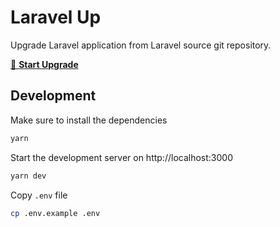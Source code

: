 # Laravel Up

Upgrade Laravel application from Laravel source git repository.

[🚀 **Start Upgrade**](https://laravel-up.vercel.app/)

## Development

Make sure to install the dependencies

```bash
yarn
```

Start the development server on http://localhost:3000

```bash
yarn dev
```

Copy `.env` file

```bash
cp .env.example .env
```
